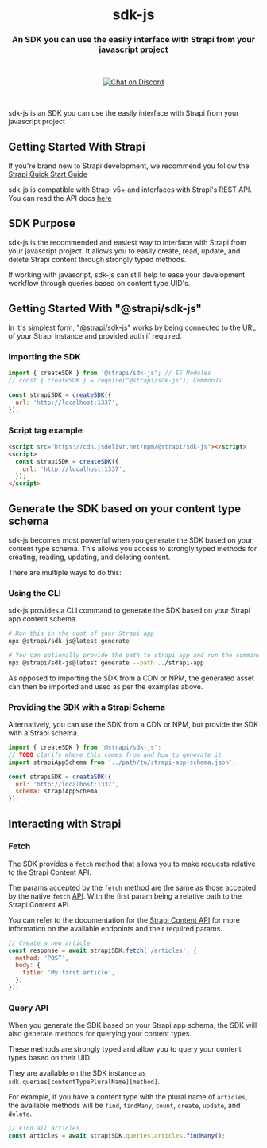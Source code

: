 <h1 align="center">sdk-js</h1>
<h3 align="center">An SDK you can use the easily interface with Strapi from your javascript project</h3>

<br />

<p align="center">
  <a href="https://www.npmjs.com/package/@strapi/sdk-js" target="_blank">
  <!-- TODO add npm badge -->

  </a>
  <a href="https://www.npmjs.com/package/@strapi/sdk-plugin" target="_blank">
    <!-- TODO add npm downloads badge -->
  </a>
  <a href="https://discord.gg/strapi" target="_blank">
    <img src="https://img.shields.io/discord/811989166782021633?style=flat&colorA=4945ff&colorB=4945ff&label=discord&logo=discord&logoColor=f0f0ff" alt="Chat on Discord" />
  </a>
</p>

<br />

sdk-js is an SDK you can use the easily interface with Strapi from your javascript project

## Getting Started With Strapi

If you're brand new to Strapi development, we recommend you follow the [Strapi Quick Start Guide](https://docs.strapi.io/dev-docs/quick-start)

sdk-js is compatible with Strapi v5+ and interfaces with Strapi's REST API. You can read the API docs [here](https://docs.strapi.io/dev-docs/api/rest)

## SDK Purpose

sdk-js is the recommended and easiest way to interface with Strapi from your javascript project. It allows you to easily create, read, update, and delete Strapi content through strongly typed methods.

<!-- TODO confirm whether this is done in MVP -->

If working with javascript, sdk-js can still help to ease your development workflow through queries based on content type UID's.

## Getting Started With "@strapi/sdk-js"

In it's simplest form, "@strapi/sdk-js" works by being connected to the URL of your Strapi instance and provided auth if required.

<!-- TODO confirm examples -->

### Importing the SDK

```js
import { createSDK } from '@strapi/sdk-js'; // ES Modules
// const { createSDK } = require("@strapi/sdk-js"); CommonJS

const strapiSDK = createSDK({
  url: 'http://localhost:1337',
});
```

### Script tag example

```html
<script src="https://cdn.jsdelivr.net/npm/@strapi/sdk-js"></script>
<script>
  const strapiSDK = createSDK({
    url: 'http://localhost:1337',
  });
</script>
```

## Generate the SDK based on your content type schema

sdk-js becomes most powerful when you generate the SDK based on your content type schema. This allows you access to strongly typed methods for creating, reading, updating, and deleting content.

There are multiple ways to do this:

### Using the CLI

sdk-js provides a CLI command to generate the SDK based on your Strapi app content schema.

<!-- TODO should we provide an output path option to the CLI? -->

```sh
# Run this in the root of your Strapi app
npx @strapi/sdk-js@latest generate

# You can optionally provide the path to strapi app and run the command from elsewhere
npx @strapi/sdk-js@latest generate --path ../strapi-app

```

As opposed to importing the SDK from a CDN or NPM, the generated asset can then be imported and used as per the examples above.

### Providing the SDK with a Strapi Schema

Alternatively, you can use the SDK from a CDN or NPM, but provide the SDK with a Strapi schema.

```js
import { createSDK } from '@strapi/sdk-js';
// TODO clarify where this comes from and how to generate it
import strapiAppSchema from '../path/to/strapi-app-schema.json';

const strapiSDK = createSDK({
  url: 'http://localhost:1337',
  schema: strapiAppSchema,
});
```

## Interacting with Strapi

### Fetch

The SDK provides a `fetch` method that allows you to make requests relative to the Strapi Content API.

The params accepted by the `fetch` method are the same as those accepted by the native `fetch` [API](https://developer.mozilla.org/en-US/docs/Web/API/Fetch_API/Using_Fetch). With the first param being a relative path to the Strapi Content API.

You can refer to the documentation for the [Strapi Content API](https://docs.strapi.io/dev-docs/api/rest) for more information on the available endpoints and their required params.

```js
// Create a new article
const response = await strapiSDK.fetch('/articles', {
  method: 'POST',
  body: {
    title: 'My first article',
  },
});
```

<!-- TODO strapiSDK.uidQuery('collectionTypeUid') add docs on this if provided in the MVP -->

### Query API

When you generate the SDK based on your Strapi app schema, the SDK will also generate methods for querying your content types.

These methods are strongly typed and allow you to query your content types based on their UID.

They are available on the SDK instance as `sdk.queries[contentTypePluralName][method]`.

For example, if you have a content type with the plural name of `articles`, the available methods will be `find`, `findMany`, `count`, `create`, `update`, and `delete`.

```js
// Find all articles
const articles = await strapiSDK.queries.articles.findMany();
```

<!-- TODO refer to docs elsewhere for params accepted for filtering and sorting etc -->
